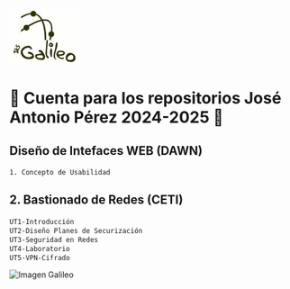 ![Imagen Galileo](LogoBN_2.jpg)
#  🔭 Cuenta para los repositorios José Antonio Pérez 2024-2025 👋 

##  Diseño de Intefaces WEB (DAWN)
    1. Concepto de Usabilidad
## 2. Bastionado de Redes (CETI)
    UT1-Introducción
    UT2-Diseño Planes de Securización
    UT3-Seguridad en Redes
    UT4-Laboratorio
    UT5-VPN-Cifrado

![Imagen Galileo](http://iesgalileo.centros.educa.jcyl.es/sitio/upload/img/Portada_2.JPG)